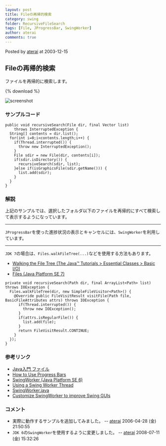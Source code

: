 ```yaml
---
layout: post
title: Fileの再帰的検索
category: swing
folder: RecursiveFileSearch
tags: [File, JProgressBar, SwingWorker]
author: aterai
comments: true
---
```


Posted by [aterai](http://terai.xrea.jp/aterai.html) at 2003-12-15

## Fileの再帰的検索
ファイルを再帰的に検索します。

{% download %}

![screenshot](https://lh6.googleusercontent.com/_9Z4BYR88imo/TQTRh7du1II/AAAAAAAAAhU/jcMUoOTcbTU/s800/RecursiveFileSearch.png)

### サンプルコード
<pre class="prettyprint"><code>public void recursiveSearch(File dir, final Vector list)
    throws InterruptedException {
  String[] contents = dir.list();
  for(int i=0;i&lt;contents.length;i++) {
    if(Thread.interrupted()) {
      throw new InterruptedException();
    }
    File sdir = new File(dir, contents[i]);
    if(sdir.isDirectory()) {
      recursiveSearch(sdir, list);
    }else if(isGraphicsFile(sdir.getName())) {
      list.add(sdir);
    }
  }
}
</code></pre>

### 解説
上記のサンプルでは、選択したフォルダ以下のファイルを再帰的にすべて検索して表示するようになっています。

- - - -
`JProgressBar`を使った進捗状況の表示とキャンセルには、`SwingWorker`を利用しています。

- - - -
`JDK 7`の場合は、`Files.walkFileTree(...)`などを使用する方法もあります。

- [Walking the File Tree (The Java™ Tutorials > Essential Classes > Basic I/O)](http://docs.oracle.com/javase/tutorial/essential/io/walk.html)
- [Files (Java Platform SE 7)](http://docs.oracle.com/javase/7/docs/api/java/nio/file/Files.html#walkFileTree%28java.nio.file.Path,%20java.nio.file.FileVisitor%29)

<!-- dummy comment line for breaking list -->

<pre class="prettyprint"><code>private void recursiveSearch(Path dir, final ArrayList&lt;Path&gt; list) throws IOException {
  Files.walkFileTree(dir, new SimpleFileVisitor&lt;Path&gt;() {
    @Override public FileVisitResult visitFile(Path file, BasicFileAttributes attrs) throws IOException {
      if(Thread.interrupted()) {
        throw new IOException();
      }
      if(attrs.isRegularFile()) {
        list.add(file);
      }
      return FileVisitResult.CONTINUE;
    }
  });
}
</code></pre>

### 参考リンク
- [Java入門 ファイル](http://msugai.fc2web.com/java/IO/fileObj.html)
- [How to Use Progress Bars](http://docs.oracle.com/javase/tutorial/uiswing/components/progress.html)
- [SwingWorker (Java Platform SE 6)](http://docs.oracle.com/javase/jp/6/api/javax/swing/SwingWorker.html)
- [Using a Swing Worker Thread](http://web.archive.org/web/20090830092511/http://java.sun.com/products/jfc/tsc/articles/threads/threads2.html)
- [SwingWorker.java](http://web.archive.org/web/20090811085550/http://java.sun.com/products/jfc/tsc/articles/threads/src/SwingWorker.java)
- [Customize SwingWorker to improve Swing GUIs](http://www.javaworld.com/javaworld/jw-06-2003/jw-0606-swingworker-p3.html)

<!-- dummy comment line for breaking list -->

### コメント
- 実際に動作するサンプルを追加してみました。 -- [aterai](http://terai.xrea.jp/aterai.html) 2006-04-28 (金) 21:50:55
- `JDK 6`の`SwingWorker`を使用するように変更しました。 -- [aterai](http://terai.xrea.jp/aterai.html) 2008-07-11 (金) 15:32:26

<!-- dummy comment line for breaking list -->

